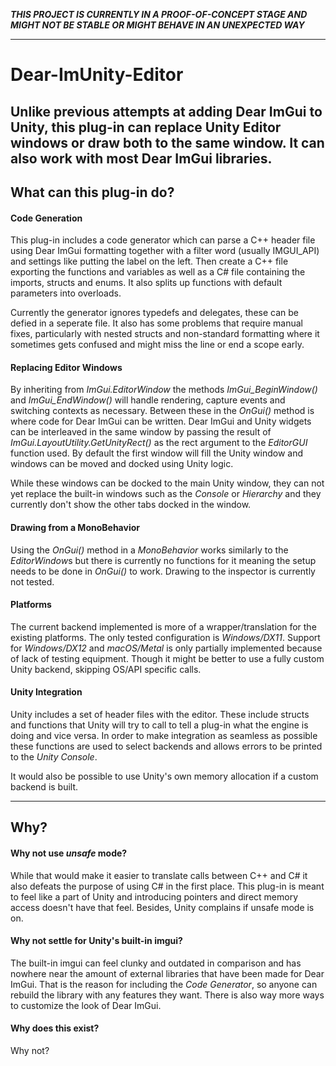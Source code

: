 ***THIS PROJECT IS CURRENTLY IN A PROOF-OF-CONCEPT STAGE AND MIGHT NOT BE STABLE OR MIGHT BEHAVE IN AN UNEXPECTED WAY***

---

# Dear-ImUnity-Editor
Unlike previous attempts at adding Dear ImGui to Unity, this plug-in can replace Unity Editor windows or draw both to the same window. It can also work with most Dear ImGui libraries. 
---

## What can this plug-in do?
#### Code Generation
This plug-in includes a code generator which can parse a C++ header file using Dear ImGui formatting together with a filter word (usually IMGUI_API) and settings like putting the label on the left. Then create a C++ file exporting the functions and variables as well as a C# file containing the imports, structs and enums. It also splits up functions with default parameters into overloads.

Currently the generator ignores typedefs and delegates, these can be defied in a seperate file. It also has some problems that require manual fixes, particularly with nested structs and non-standard formatting where it sometimes gets confused and might miss the line or end a scope early.

#### Replacing Editor Windows
By inheriting from *ImGui.EditorWindow* the methods *ImGui_BeginWindow()* and *ImGui_EndWindow()* will handle rendering, capture events and switching contexts as necessary. Between these in the *OnGui()* method is where code for Dear ImGui can be written. Dear ImGui and Unity widgets can be interleaved in the same window by passing the result of *ImGui.LayoutUtility.GetUnityRect()* as the rect argument to the *EditorGUI* function used. By default the first window will fill the Unity window and windows can be moved and docked using Unity logic.  

While these windows can be docked to the main Unity window, they can not yet replace the built-in windows such as the *Console* or *Hierarchy* and they currently don't show the other tabs docked in the window.  

#### Drawing from a MonoBehavior
Using the *OnGui()* method in a *MonoBehavior* works similarly to the *EditorWindow*s but there is currently no functions for it meaning the setup needs to be done in *OnGui()* to work. Drawing to the inspector is currently not tested.  

#### Platforms
The current backend implemented is more of a wrapper/translation for the existing platforms. The only tested configuration is *Windows/DX11*. Support for *Windows/DX12* and *macOS/Metal* is only partially implemented because of lack of testing equipment. Though it might be better to use a fully custom Unity backend, skipping OS/API specific calls.  

#### Unity Integration
Unity includes a set of header files with the editor. These include structs and functions that Unity will try to call to tell a plug-in what the engine is doing and vice versa. In order to make integration as seamless as possible these functions are used to select backends and allows errors to be printed to the *Unity Console*. 

It would also be possible to use Unity's own memory allocation if a custom backend is built.

---

## Why?
#### Why not use *unsafe* mode?
While that would make it easier to translate calls between C++ and C# it also defeats the purpose of using C# in the first place. This plug-in is meant to feel like a part of Unity and introducing pointers and direct memory access doesn't have that feel. Besides, Unity complains if unsafe mode is on.

#### Why not settle for Unity's built-in imgui?
The built-in imgui can feel clunky and outdated in comparison and has nowhere near the amount of external libraries that have been made for Dear ImGui. That is the reason for including the *Code Generator*, so anyone can rebuild the library with any features they want. There is also way more ways to customize the look of Dear ImGui.

#### Why does this exist?
Why not?
